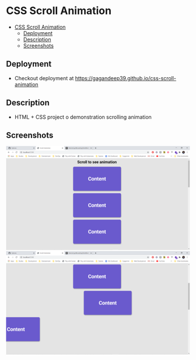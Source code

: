 # CSS Scroll Animation

- [CSS Scroll Animation](#css-scroll-animation)
  - [Deployment](#deployment)
  - [Description](#description)
  - [Screenshots](#screenshots)

## Deployment

- Checkout deployment at https://gagandeep39.github.io/css-scroll-animation

## Description

- HTML + CSS project o demonstration scrolling animation

## Screenshots

![Screenshot 1](./assets/screenshot_1.png)
![Screenshot 2](./assets/screenshot_2.png)
